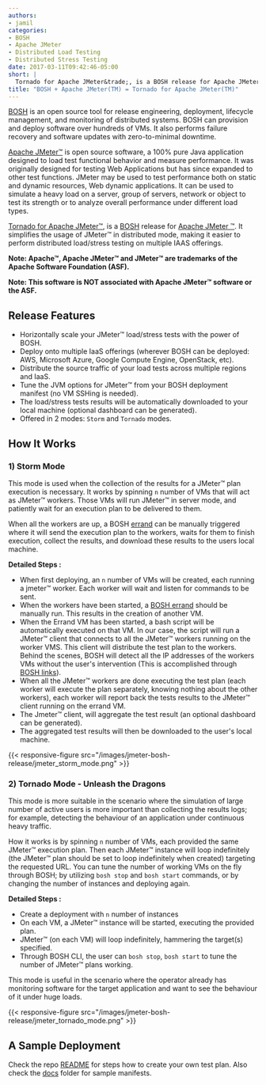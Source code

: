 ```yaml
---
authors:
- jamil
categories:
- BOSH
- Apache JMeter
- Distributed Load Testing
- Distributed Stress Testing
date: 2017-03-11T09:42:46-05:00
short: |
  Tornado for Apache JMeter&trade;, is a BOSH release for Apache JMeter&trade;. It simplifies the usage of JMeter&trade; in distributed mode, making it easier to perform load or stress testing.
title: "BOSH + Apache JMeter(TM) = Tornado for Apache JMeter(TM)"
---
```


[BOSH](http://bosh.io/) is an open source tool for release engineering, deployment, lifecycle management, and monitoring of distributed systems.
BOSH can provision and deploy software over hundreds of VMs. It also performs failure recovery and software updates with zero-to-minimal downtime.

[Apache JMeter&trade;](http://jmeter.apache.org/) is open source software, a 100% pure Java application designed to load test functional behavior and measure performance. It was originally designed for testing Web Applications but has since expanded to other test functions. JMeter may be used to test performance both on static and dynamic resources, Web dynamic applications. It can be used to simulate a heavy load on a server, group of servers, network or object to test its strength or to analyze overall performance under different load types.

[Tornado for Apache JMeter&trade;](https://github.com/jamlo/jmeter-bosh-release), is a [BOSH](https://bosh.io/) release for [Apache JMeter &trade;](http://jmeter.apache.org/). It simplifies the usage of JMeter&trade; in distributed mode, making it easier to perform distributed load/stress testing on multiple IAAS offerings.

**Note: Apache&trade;, Apache JMeter&trade; and JMeter&trade; are trademarks of the Apache Software Foundation (ASF).**

**Note: This software is NOT associated with Apache JMeter&trade; software or the ASF.**

## Release Features

* Horizontally scale your JMeter&trade; load/stress tests with the power of BOSH.
* Deploy onto multiple IaaS offerings (wherever BOSH can be deployed: AWS, Microsoft Azure, Google Compute Engine, OpenStack, etc).
* Distribute the source traffic of your load tests across multiple regions and IaaS.
* Tune the JVM options for JMeter&trade; from your BOSH deployment manifest (no VM SSHing is needed).
* The load/stress tests results will be automatically downloaded to your local machine (optional dashboard can be generated).
* Offered in 2 modes: `Storm` and `Tornado` modes.

## How It Works

### 1) Storm Mode
This mode is used when the collection of the results for a JMeter&trade; plan execution is necessary. It works by spinning `n` number of VMs that will act as JMeter&trade; workers. Those VMs will run JMeter&trade; in server mode, and patiently wait for an execution plan to be delivered to them.

When all the workers are up, a BOSH [errand](https://bosh.io/docs/terminology.html#errand) can be manually triggered where it will send the execution plan to the workers, waits for them to finish execution, collect the results, and download these results to the users local machine.

**Detailed Steps :**

* When first deploying, an `n` number of VMs will be created, each running a jmeter&trade; worker. Each worker will wait and listen for commands to be sent.
* When the workers have been started, a [BOSH errand](https://bosh.io/docs/terminology.html#errand) should be manually run. This results in the creation of another VM.
* When the Errand VM has been started, a bash script will be automatically executed on that VM. In our case, the script will run a JMeter&trade; client that connects to all the JMeter&trade; workers running on the worker VMS. This client will distribute the test plan to the workers. Behind the scenes, BOSH will detect all the IP addresses of the workers VMs without the user's intervention (This is accomplished through [BOSH links](https://bosh.io/docs/links.html)).
* When all the JMeter&trade; workers are done executing the test plan (each worker will execute the plan separately, knowing nothing about the other workers), each worker will report back the tests results to the JMeter&trade; client running on the errand VM.
* The Jmeter&trade; client, will aggregate the test result (an optional dashboard can be generated).
* The aggregated test results will then be downloaded to the user's local machine.

{{< responsive-figure src="/images/jmeter-bosh-release/jmeter_storm_mode.png" >}}

### 2) Tornado Mode - Unleash the Dragons
This mode is more suitable in the scenario where the simulation of large number of active users is more important than collecting the results logs; for example, detecting the behaviour of an application under continuous heavy traffic.

How it works is by spinning `n` number of VMs, each provided the same JMeter&trade; execution plan. Then each JMeter&trade; instance will loop indefinitely (the JMeter&trade; plan should be set to loop indefinitely when created) targeting the requested URL. You can tune the number of working VMs on the fly through BOSH; by utilizing `bosh stop` and `bosh start` commands, or by changing the number of instances and deploying again.

**Detailed Steps :**

* Create a deployment with `n` number of instances
* On each VM, a JMeter&trade; instance will be started, executing the provided plan.
* JMeter&trade; (on each VM) will loop indefinitely, hammering the target(s) specified.
* Through BOSH CLI, the user can `bosh stop`, `bosh start` to tune the number of JMeter&trade; plans working.

This mode is useful in the scenario where the operator already has monitoring software for the target application and want to see the behaviour of it under huge loads.

{{< responsive-figure src="/images/jmeter-bosh-release/jmeter_tornado_mode.png" >}}

## A Sample Deployment

Check the repo [README](https://github.com/jamlo/jmeter-bosh-release#getting-started---aws-example) for steps how to create your own test plan. Also check the [docs](https://github.com/jamlo/jmeter-bosh-release/tree/master/docs) folder for sample manifests.
